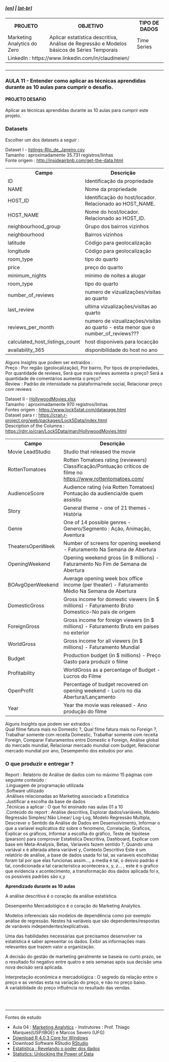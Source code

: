 <h5><a href="blank_">[en]</a> | <a href="blank_">[pt-br]</a>
</h5>
<h5>
<div>
  <table>
    <tr>
      <th>PROJETO</th>
      <th>OBJETIVO</th>
      <th>TIPO DE DADOS</th>
    </tr>
    <tr>
      <td>Marketing Analytics do Zero</td>
      <td>Aplicar estatística descritiva, Análise de Regressão e Modelos básicos de Séries Temporais</td>
      <td>Time Series</td>
    </tr>
    <tr>
        <td colspan="4">LinkedIn : https://www.linkedin.com/in/claudineien/</td>
    </tr>
  </table>
</div>
</h5>
<hr>
<h3>AULA 11 - Entender como aplicar as técnicas aprendidas durante as 10 aulas para cumprir o desafio.</h3>
<h4>PROJETO DESAFIO</h4>
Aplicar as técnicas aprendidas durante as 10 aulas para cumprir este projeto.

<h3><strong>Datasets</strong></h3>

<p>Escolher um dos datasets a seguir :</p>

<p>
Dataset I - <a href="/2-dataset/listings-RIo_de_Janeiro.csv">listings-RIo_de_Janeiro.csv</a><br>
Tamanho : aproximadamente 35.731 registros/linhas<br>
Fonte origem : <a href="http://insideairbnb.com/get-the-data.html">http://insideairbnb.com/get-the-data.html</a><br>
<div>
  <table>
    <tr>
      <th>Campo</th>
      <th>Descrição</th>
    </tr>
    <tr>
      <td>ID</td>
      <td>Identificação da propriedade</td>
    </tr>
    <tr>
      <td>NAME</td>
      <td>Nome da propriedade</td>
    </tr>
    <tr>
      <td>HOST_ID</td>
      <td>Identificação do host/locador. Relacionado ao HOST_NAME.</td>
    </tr>
    <tr>
      <td>HOST_NAME</td>
      <td>Nome do host/locador. Relacionado ao HOST_ID.</td>
    </tr>
    <tr>
      <td>neighbourhood_group</td>
      <td>Grupo dos bairros vizinhos</td>
    </tr>
    <tr>
      <td>neighbourhood</td>
      <td>Bairros vizinhos</td>
    </tr>
    <tr>
      <td>latitude</td>
      <td>Código para geolocalização</td>
    </tr>
    <tr>
      <td>longitude</td>
      <td>Código para geolocalização</td>
    </tr>
    <tr>
      <td>room_type</td>
      <td>tipo do quarto</td>
    </tr>
    <tr>
      <td>price</td>
      <td>preço do quarto</td>
    </tr>
    <tr>
      <td>minimum_nights</td>
      <td>minimo de noites a alugar</td>
    </tr>
    <tr>
      <td>room_type</td>
      <td>tipo do quarto</td>
    </tr>
    <tr>
      <td>number_of_reviews</td>
      <td>numero de vizualizações/visitas ao quarto</td>
    </tr>
    <tr>
      <td>last_review</td>
      <td>ultima vizualizações/visitas ao quarto</td>
    </tr>
    <tr>
      <td>reviews_per_month</td>
      <td>numero de vizualizações/visitas ao quarto - esta menor que o number_of_reviews???</td>
    </tr>
    <tr>
      <td>calculated_host_listings_count</td>
      <td>host disponiveis para locacção</td>
    </tr>
    <tr>
      <td>availability_365</td>
      <td>disponibilidade do host no ano</td>
    </tr>
  </table>
</div>
Alguns Insights que podem ser extraidos :<br>
Preço : Por região (geolocalização), Por bairro, Por tipos de propriedades, Por quantidade de reviews, Será que mais reviews aumenta o preço? Será a quantidade de comentários aumenta o preço?<br>
Review : Padrão de intensidade na plataforma/rede social, Relacionar preço com reviews</p>

<p>
Dataset II - <a href="/2-dataset/HollywoodMovies.xlsx">HollywoodMovies.xlsx</a><br>
Tamanho : aproximadamente 970 registros/linhas<br>
Fontes origem : <a href="https://www.lock5stat.com/datapage.html">https://www.lock5stat.com/datapage.html</a><br>
Dataset para r : <a href="https://cran.r-project.org/web/packages/Lock5Data/index.html">https://cran.r-project.org/web/packages/Lock5Data/index.html</a><br>
Description of the Columns : <a href="https://rdrr.io/cran/Lock5Data/man/HollywoodMovies.html">https://rdrr.io/cran/Lock5Data/man/HollywoodMovies.html</a><br>
<div>
  <table>
    <tr>
      <th>Campo</th>
      <th>Descrição</th>
    </tr>
    <tr>
      <td>Movie	LeadStudio</td>
      <td>Studio that released the movie</td>
    </tr>
    <tr>
      <td>RottenTomatoes</td>
      <td>Rotten Tomatoes rating (reviewers) Classificação/Pontuação criticos de filme no <a href="https://www.rottentomatoes.com/">https://www.rottentomatoes.com/</a></td>
    </tr>
    <tr>
      <td>AudienceScore</td>
      <td>Audience rating (via Rotten Tomatoes) Pontuação da audiencia/de quem assistiu</td>
    </tr>
    <tr>
      <td>Story</td>
      <td>General theme - one of 21 themes - História</td>
    </tr>
    <tr>
      <td>Genre</td>
      <td>One of 14 possible genres - Genero/Segmento : Ação, Animação, Aventura</td>
    </tr>
    <tr>
      <td>TheatersOpenWeek</td>
      <td>Number of screens for opening weekend - Faturamento Na Semana de Abertura</td>
    </tr>
    <tr>
      <td>OpeningWeekend</td>
      <td>Opening weekend gross (in $ millions) - Faturamento No Fim de Semana de Abertura</td>
    </tr>
    <tr>
      <td>BOAvgOpenWeekend</td>
      <td>Average opening week box office income (per theater) - Faturamento Médio Na Semana de Abertura</td>
    </tr>
    <tr>
      <td>DomesticGross</td>
      <td>Gross income for domestic viewers (in $ millions) - Faturamento Bruto Domestico-No pais de origem</td>
    </tr>
    <tr>
      <td>ForeignGross</td>
      <td>Gross income for foreign viewers (in $ millions) - Faturamento Bruto em paises no exterior</td>
    </tr>
    <tr>
      <td>WorldGross</td>
      <td>Gross income for all viewers (in $ millions) - Faturamento Mundial</td>
    </tr>
    <tr>
      <td>Budget</td>
      <td>Production budget (in $ millions) - Preço Gasto para produzir o filme</td>
    </tr>
    <tr>
      <td>Profitability</td>
      <td>WorldGross as a percentage of Budget - Lucros do Filme</td>
    </tr>
    <tr>
      <td>OpenProfit</td>
      <td>Percentage of budget recovered on opening weekend - Lucro no dia Abertura/Lançamento</td>
    </tr>
    <tr>
      <td>Year</td>
      <td>Year the movie was released - Ano produção do filme</td>
    </tr>
  </table>
</div>
Alguns Insights que podem ser extraidos :<br>
Qual filme fatura mais no Domestic ?, Qual filme fatura mais no Foreign ?, Trabalhar somente com receita Domestic, Trabalhar somente com receita Foreign, Comparar Faturamentos entre Domestic e Foreign, Análise global do mercado mundial, Relacionar mercado mundial com budget, Relacionar mercado mundial por ano, Desempenho dos estudos por ano.
</p>

<h3>O que produzir e entregar ?</h3>
<p>Report : Relatório de Análise de dados com no máximo 15 páginas com seguinte conteúdo : <br>
.Linguagem de programação utilizada<br>
.Software utilizado<br>
.Análises relacionadas ao Marketing associado a Estatistica<br>
.Justificar a escolha da base de dados<br>
.Técnicas a aplicar : O que foi ensinado nas aulas 01 a 10<br>
.Conteúdo do report : Análise descritiva, Explorar dados/variáveis, Modelo Regressão Simples/ Não Linear/ Log-Log, Modelo Regressão Multipla, Descrever o Sentido da Análise de Dados em Desenvolvimento, Informar o que a variavel explicativa diz sobre o fenomeno, Correlação, Graficos, Explicar os gráficos, Informar a escolha do gráfico, Teste de hipótese (pearson) para comprovar Estatistica Descritiva, Dashboard, Explicar com base em Meta-Analysis, Betas, Variaveis fazem sentido ?, Quando uma variával x é alterada altera variável y, Contexto Descritivo Este é um relatório de análise, a base de dados usada foi tal, as variaveis escolhidas foram tal por que elas funcionas assim..., a media é tal, o desvio padrão é tal, condicionada a tal caracteristica acontecera x, y, z... , este é o grafico que evidencia x acontecimento, a transformação dos dados aplicada foi x, os possiveis padrões são x,y<br>
</p>

<p><strong>Aprendizado durante as 10 aulas</strong></p>
<p>A análise descritiva é o coração da análise estatística.</p>

<p>Desempenho Mercadológico é o coração do Marketing Analytics.</p>

<p>Modelos inferenciais são modelos de dependência como por exemplo análise de regressão. Nestes há variáveis que são dependentes/respostas de variáveis independentes/explicativas.
</p>

<p>Uma das habilidades necessárias que precisamos desenvolver na estatística é saber apresentar os dados. Exibir as informações mais relevantes que trazem valor a organização.</p>

<p>A decisão do gestão de marketing geralmente se baseia no curto prazo, se o resultado foi negativo entre quatro e seis semanas após sua decisão uma nova decisão será aplicada.</p>

<p>Interpretação econômica e mercadológica : O segredo da relação entre o preço e as vendas esta na variação do preço, e não no preço baixo.<br>
A variabilidade do preço influência no resultado das vendas.
</p>

<br><br>
<hr>
<p>Fontes de estudo
    <ul>
        <li>Aula 04 : <a href="https://youtu.be/6VoKWYZdBzg">Marketing Analytics</a> - Instrutores : Prof. Thiago Marques(USP/IBGE) e Marcos Severo (UFG)</li>
        <li><a href="https://cran.r-project.org/bin/windows/base/">Download R 4.0.3 Core for Windows</a></li>
        <li>Download Software RStudio <a href="https://rstudio.com/products/rstudio/download/">RStudio</a></li>
        <li><a href="https://www.amazon.com/Estatstica-Revelando-Poder-dos-Dados/dp/8521633106">Estatística : Revelando o poder dos dados</a></li>
        <li><a href="https://www.lock5stat.com/">Statistics: Unlocking the Power of Data</a></li>
    </ul>
</p>
